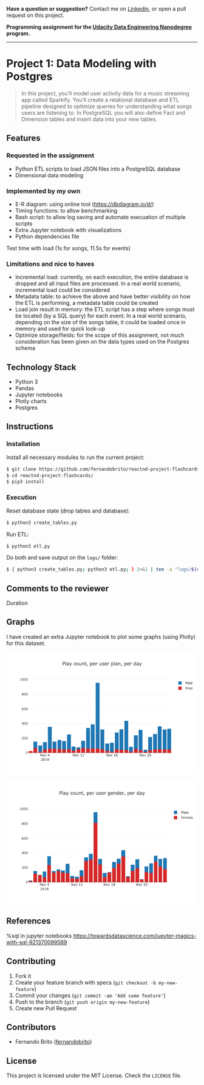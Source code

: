 **Have a question or suggestion?**
Contact me on [Linkedin](https://www.linkedin.com/in/fernandosmbrito), or open a pull request on this project.

**Programming assignment for the [Udacity Data Engineering Nanodegree](https://www.udacity.com/course/data-engineer-nanodegree--nd027) program.**

---

# Project 1: Data Modeling with Postgres

> In this project, you’ll model user activity data for a music streaming app called Sparkify. You’ll create a relational database and ETL pipeline designed to optimize queries for understanding what songs users are listening to. In PostgreSQL you will also define Fact and Dimension tables and insert data into your new tables.

## Features 
### Requested in the assignment

* Python ETL scripts to load JSON files into a PostgreSQL database
* Dimensional data modeling


### Implemented by my own

* E-R diagram: using online tool (https://dbdiagram.io/d/)
* Timing functions: to allow benchmarking
* Bash script: to allow log saving and automate execuation of multiple scripts
* Extra Jupyter notebook with visualizations
* Python dependencies file

Test time with load (1s for songs, 11.5s for events)


### Limitations and nice to haves
* Incremental load: currently, on each execution, the entire database is dropped and all input files are processed. In a real world scenario, incremental load could be considered
* Metadata table: to achieve the above and have better visibility on how the ETL is performing, a metadata table could be created
* Load join result in memory: the ETL script has a step where songs must be located (by a SQL query) for each event. In a real world scenario, depending on the size of the songs table, it could be loaded once in memory and used for quick look-up
* Optimize storage/fields: for the scope of this assignment, not much consideration has been given on the data types used on the Postgres schema


## Technology Stack
* Python 3
* Pandas
* Jupyter notebooks
* Plotly charts
* Postgres

## Instructions

### Installation

Install all necessary modules to run the current project:

```bash
$ git clone https://github.com/fernandobrito/reactnd-project-flashcards
$ cd reactnd-project-flashcards/
$ pip3 install
```

### Execution

Reset database state (drop tables and database):

```bash
$ python3 create_tables.py
```

Run ETL:
```bash
$ python3 etl.py
```

Do both and save output on the `logs/` folder:

```bash
$ { python3 create_tables.py; python3 etl.py; } 2>&1 | tee -a "logs/$(date +"%Y-%m-%d-%H:%M:%S").txt"
```

## Comments to the reviewer

Duration

## Graphs

I have created an extra Jupyter notebook to plot some graphs (using Plotly) for this dataset.

![](doc/viz1-plan.png?raw=true)

![Image of Yaktocat](doc/viz2-gender.png?raw=true)

## References

%sql in jupyter notebooks
https://towardsdatascience.com/jupyter-magics-with-sql-921370099589



## Contributing

1. Fork it
2. Create your feature branch with specs (`git checkout -b my-new-feature`)
3. Commit your changes (`git commit -am 'Add some feature'`)
4. Push to the branch (`git push origin my-new-feature`)
5. Create new Pull Request


## Contributors

* Fernando Brito ([fernandobrito](https://github.com/fernandobrito))


## License

This project is licensed under the MIT License. Check the `LICENSE` file.
